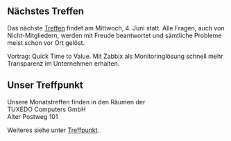 ## Nächstes Treffen
Das nächste [Treffen](/Treffen/Termine/06_2025/) findet am Mittwoch, 4. Juni statt.
Alle Fragen, auch von Nicht-Mitgliedern, werden mit Freude beantwortet
und sämtliche Probleme meist schon vor Ort gelöst.

Vortrag: Quick Time to Value. Mit Zabbix als Monitoringlösung schnell mehr
Transparenz im Unternehmen erhalten.

## Unser Treffpunkt

Unsere Monatstreffen finden in den Räumen der  
TUXEDO Computers GmbH  
Alter Postweg 101  

Weiteres siehe unter [Treffpunkt](/Treffen/Treffpunkt/).
